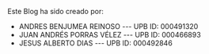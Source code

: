 Este Blog ha sido creado por: 

- ANDRES BENJUMEA REINOSO --- UPB ID: 000491320
- JUAN ANDRÉS PORRAS VÉLEZ --- UPB ID: 000466893
- JESUS ALBERTO DIAS --- UPB ID: 000492846


